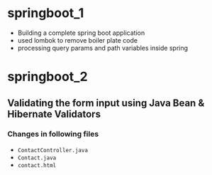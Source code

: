 # springboot_1
- Building a complete spring boot application
- used lombok to remove boiler plate code
- processing query params and path variables inside spring

# springboot_2

## Validating the form input using Java Bean & Hibernate Validators

### Changes in following files
- `ContactController.java`
- `Contact.java`
- `contact.html`
